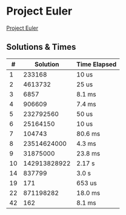 # Project Euler

[Project Euler](https://projecteuler.net)

## Solutions & Times

|#|Solution|Time Elapsed|
|----|----|----|
|1|233168|10 us|
|2|4613732|25 us|
|3|6857|8.1 ms|
|4|906609|7.4 ms|
|5|232792560|50 us|
|6|25164150|10 us|
|7|104743|80.6 ms|
|8|23514624000|4.3 ms|
|9|31875000|23.8 ms|
|10|142913828922|2.17 s|
|14|837799|3.0 s|
|19|171|653 us|
|22|871198282|18.0 ms|
|42|162|8.1 ms|